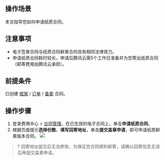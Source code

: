 ## 操作场景

本文指导您如何申请纸质合同。

## 注意事项

- 电子签章合同与纸质合同鲜章合同具有相同法律效力。
- 申请纸质合同耗时较长，申请后腾讯云需5个工作日准备并为您寄出纸质合同（邮寄费用由腾讯云承担）。

## 前提条件

已创建 [框架](https://cloud.tencent.com/document/product/555/79104) / [订单](https://cloud.tencent.com/document/product/555/79105) / [备案](https://cloud.tencent.com/document/product/555/79106) 合同。

## 操作步骤

 1. 登录费用中心 > [合同管理](https://console.cloud.tencent.com/expense/contract)，在已生效的电子合同上，单击**申请纸质合同**。
 2. 根据页面提示**选择份数**、**填写回寄地址**，单击**提交盖章申请**，即可申请纸质鲜章版本合同。
 ![](https://qcloudimg.tencent-cloud.cn/raw/9b4bbb12300331ae57621e314bf00257.png)
>? 回寄地址提交后无法修改，为保证您合同顺利邮寄，请确认回寄信息无误后再提交盖章申请。
>
